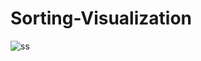 # Sorting-Visualization
![ss](https://user-images.githubusercontent.com/72292818/129515397-1c481b68-4017-4669-ad82-9ac16e25b466.PNG)
